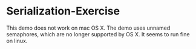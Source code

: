 # Serialization-Exercise

This demo does not work on mac OS X. The demo uses unnamed semaphores, which are no longer supported by OS X. It seems to run fine on linux. 


